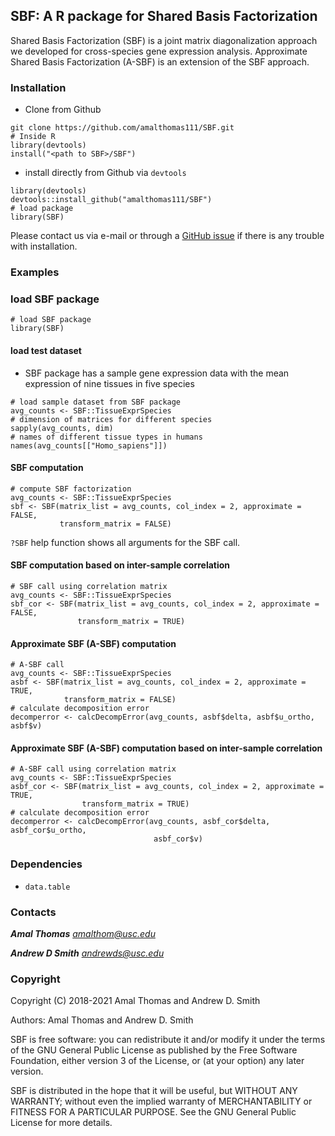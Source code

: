 ## SBF: A R package for Shared Basis Factorization

Shared Basis Factorization (SBF) is a joint matrix diagonalization
approach we developed for cross-species gene expression analysis.
Approximate Shared Basis Factorization (A-SBF) is an extension of the SBF
approach.

### Installation
- Clone from Github
```
git clone https://github.com/amalthomas111/SBF.git
# Inside R
library(devtools)
install("<path to SBF>/SBF")
```
- install directly from Github via `devtools`
```
library(devtools)
devtools::install_github("amalthomas111/SBF")
# load package
library(SBF)
```

Please contact us via e-mail or through
a [GitHub issue](https://github.com/amalthomas111/SBF/issues)
if there is any trouble with installation.

### Examples

###  load SBF package

```
# load SBF package
library(SBF)
```

#### load test dataset

- SBF package has a sample gene expression data with the mean expression of
nine tissues in five species

```
# load sample dataset from SBF package
avg_counts <- SBF::TissueExprSpecies
# dimension of matrices for different species
sapply(avg_counts, dim)
# names of different tissue types in humans
names(avg_counts[["Homo_sapiens"]])
```

#### SBF computation

```
# compute SBF factorization
avg_counts <- SBF::TissueExprSpecies
sbf <- SBF(matrix_list = avg_counts, col_index = 2, approximate = FALSE,
           transform_matrix = FALSE)
```
`?SBF` help function shows all arguments for the SBF call.

#### SBF computation based on inter-sample correlation

```
# SBF call using correlation matrix
avg_counts <- SBF::TissueExprSpecies
sbf_cor <- SBF(matrix_list = avg_counts, col_index = 2, approximate = FALSE,
               transform_matrix = TRUE)
```

#### Approximate SBF (A-SBF) computation

```
# A-SBF call
avg_counts <- SBF::TissueExprSpecies
asbf <- SBF(matrix_list = avg_counts, col_index = 2, approximate = TRUE,
            transform_matrix = FALSE)
# calculate decomposition error
decomperror <- calcDecompError(avg_counts, asbf$delta, asbf$u_ortho, asbf$v)
````

#### Approximate SBF (A-SBF) computation based on inter-sample correlation

````
# A-SBF call using correlation matrix
avg_counts <- SBF::TissueExprSpecies
asbf_cor <- SBF(matrix_list = avg_counts, col_index = 2, approximate = TRUE,
                transform_matrix = TRUE)
# calculate decomposition error
decomperror <- calcDecompError(avg_counts, asbf_cor$delta, asbf_cor$u_ortho,
                                asbf_cor$v)
````

### Dependencies ###

- `data.table`

### Contacts ###

***Amal Thomas*** *amalthom@usc.edu*

***Andrew D Smith*** *andrewds@usc.edu*


### Copyright ###

Copyright (C) 2018-2021  Amal Thomas and Andrew D. Smith

Authors: Amal Thomas and Andrew D. Smith

SBF is free software: you can redistribute it and/or modify it under
the terms of the GNU General Public License as published by the Free
Software Foundation, either version 3 of the License, or (at your
option) any later version.

SBF is distributed in the hope that it will be useful, but WITHOUT
ANY WARRANTY; without even the implied warranty of MERCHANTABILITY or
FITNESS FOR A PARTICULAR PURPOSE.  See the GNU General Public License
for more details.

